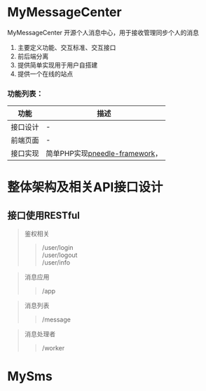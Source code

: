 # MyMessageCenter
MyMessageCenter 开源个人消息中心，用于接收管理同步个人的消息
1. 主要定义功能、交互标准、交互接口
2. 前后端分离
3. 提供简单实现用于用户自搭建
4. 提供一个在线的站点

### 功能列表：
|  功能   | 描述  |
|  ----  | ----  |
| 接口设计  | - |
| 前端页面  | - |
| 接口实现  | 简单PHP实现[pneedle-framework](https://github.com/timsengit/pneedle-framework)， |


# 整体架构及相关API接口设计  
## 接口使用RESTful  
> 鉴权相关  
>> /user/login  
>> /user/logout  
>> /user/info  
  
> 消息应用  
>> /app

  
> 消息列表  
>> /message  
  
> 消息处理者  
>> /worker  
# MySms
